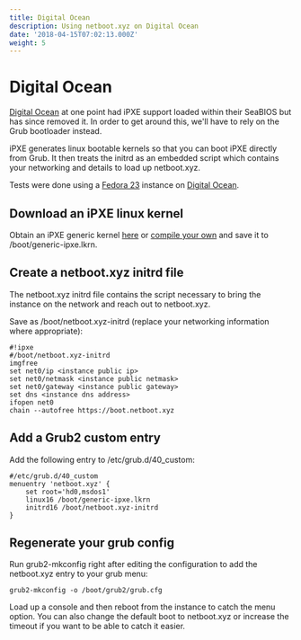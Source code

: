 ```yaml
---
title: Digital Ocean
description: Using netboot.xyz on Digital Ocean
date: '2018-04-15T07:02:13.000Z'
weight: 5
---
```


# Digital Ocean

[Digital Ocean](https://m.do.co/c/ab4e8f17ba0d) at one point had iPXE support loaded within their SeaBIOS but has since removed it. In order to get around this, we'll have to rely on the Grub bootloader instead.

iPXE generates linux bootable kernels so that you can boot iPXE directly from Grub. It then treats the initrd as an embedded script which contains your networking and details to load up netboot.xyz.

Tests were done using a [Fedora 23](https://getfedora.org) instance on [Digital Ocean](https://m.do.co/c/ab4e8f17ba0d).

## Download an iPXE linux kernel

Obtain an iPXE generic kernel [here](https://boot.netboot.xyz/ipxe/generic-ipxe.lkrn) or [compile your own](http://ipxe.org/download) and save it to /boot/generic-ipxe.lkrn.

## Create a netboot.xyz initrd file

The netboot.xyz initrd file contains the script necessary to bring the instance on the network and reach out to netboot.xyz.

Save as /boot/netboot.xyz-initrd \(replace your networking information where appropriate\):

```text
#!ipxe
#/boot/netboot.xyz-initrd
imgfree
set net0/ip <instance public ip>
set net0/netmask <instance public netmask>
set net0/gateway <instance public gateway>
set dns <instance dns address>
ifopen net0
chain --autofree https://boot.netboot.xyz
```

## Add a Grub2 custom entry

Add the following entry to /etc/grub.d/40\_custom:

```text
#/etc/grub.d/40_custom
menuentry 'netboot.xyz' {
    set root='hd0,msdos1'
    linux16 /boot/generic-ipxe.lkrn
    initrd16 /boot/netboot.xyz-initrd
}
```

## Regenerate your grub config

Run grub2-mkconfig right after editing the configuration to add the netboot.xyz entry to your grub menu:

```text
grub2-mkconfig -o /boot/grub2/grub.cfg
```

Load up a console and then reboot from the instance to catch the menu option. You can also change the default boot to netboot.xyz or increase the timeout if you want to be able to catch it easier.

